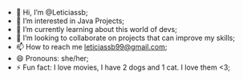 - 👋 Hi, I’m @Leticiassb;
- 👀 I’m interested in Java Projects;
- 🌱 I’m currently learning about this world of devs;
- 💞️ I’m looking to collaborate on projects that can improve my skills;
- 📫 How to reach me leticiassb99@gmail.com;
- 😄 Pronouns: she/her;
- ⚡ Fun fact: I love movies, I have 2 dogs and 1 cat. I love them <3;

<!---
Leticiassb/Leticiassb is a ✨ special ✨ repository because its `README.md` (this file) appears on your GitHub profile.
You can click the Preview link to take a look at your changes.
--->
